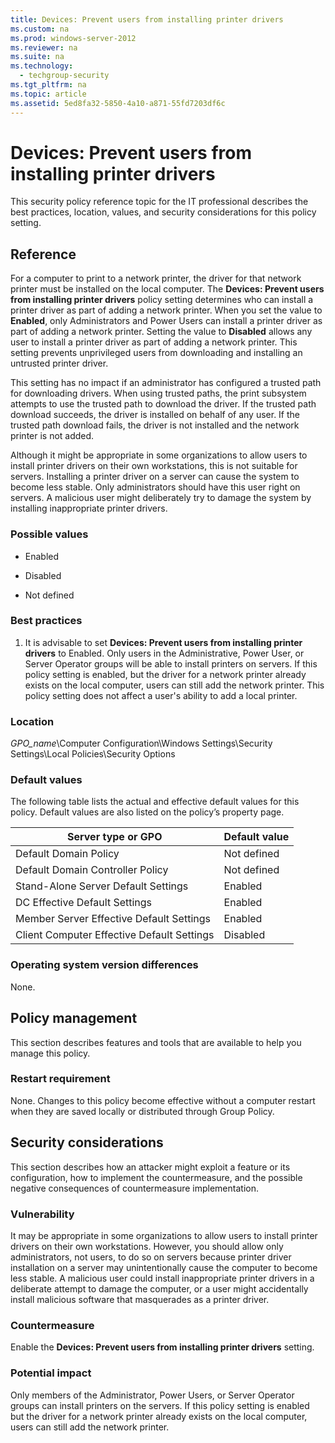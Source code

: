 ```yaml
---
title: Devices: Prevent users from installing printer drivers
ms.custom: na
ms.prod: windows-server-2012
ms.reviewer: na
ms.suite: na
ms.technology: 
  - techgroup-security
ms.tgt_pltfrm: na
ms.topic: article
ms.assetid: 5ed8fa32-5850-4a10-a871-55fd7203df6c
---
```

# Devices: Prevent users from installing printer drivers
This security policy reference topic for the IT professional describes the best practices, location, values, and security considerations for this policy setting.

## Reference
For a computer to print to a network printer, the driver for that network printer must be installed on the local computer. The **Devices: Prevent users from installing printer drivers** policy setting determines who can install a printer driver as part of adding a network printer. When you set the value to **Enabled**, only Administrators and Power Users can install a printer driver as part of adding a network printer. Setting the value to **Disabled** allows any user to install a printer driver as part of adding a network printer. This setting prevents unprivileged users from downloading and installing an untrusted printer driver.

This setting has no impact if an administrator has configured a trusted path for downloading drivers. When using trusted paths, the print subsystem attempts to use the trusted path to download the driver. If the trusted path download succeeds, the driver is installed on behalf of any user. If the trusted path download fails, the driver is not installed and the network printer is not added.

Although it might be appropriate in some organizations to allow users to install printer drivers on their own workstations, this is not suitable for servers. Installing a printer driver on a server can cause the system to become less stable. Only administrators should have this user right on servers. A malicious user might deliberately try to damage the system by installing inappropriate printer drivers.

### Possible values

-   Enabled

-   Disabled

-   Not defined

### Best practices

1.  It is advisable to set **Devices: Prevent users from installing printer drivers** to Enabled. Only users in the Administrative, Power User, or Server Operator groups will be able to install printers on servers. If this policy setting is enabled, but the driver for a network printer already exists on the local computer, users can still add the network printer. This policy setting does not affect a user's ability to add a local printer.

### Location
*GPO\_name*\\Computer Configuration\\Windows Settings\\Security Settings\\Local Policies\\Security Options

### Default values
The following table lists the actual and effective default values for this policy. Default values are also listed on the policy’s property page.

|Server type or GPO|Default value|
|----------------------|-----------------|
|Default Domain Policy|Not defined|
|Default Domain Controller Policy|Not defined|
|Stand\-Alone Server Default Settings|Enabled|
|DC Effective Default Settings|Enabled|
|Member Server Effective Default Settings|Enabled|
|Client Computer Effective Default Settings|Disabled|

### Operating system version differences
None.

## Policy management
This section describes features and tools that are available to help you manage this policy.

### Restart requirement
None. Changes to this policy become effective without a computer restart when they are saved locally or distributed through Group Policy.

## Security considerations
This section describes how an attacker might exploit a feature or its configuration, how to implement the countermeasure, and the possible negative consequences of countermeasure implementation.

### Vulnerability
It may be appropriate in some organizations to allow users to install printer drivers on their own workstations. However, you should allow only administrators, not users, to do so on servers because printer driver installation on a server may unintentionally cause the computer to become less stable. A malicious user could install inappropriate printer drivers in a deliberate attempt to damage the computer, or a user might accidentally install malicious software that masquerades as a printer driver.

### Countermeasure
Enable the **Devices: Prevent users from installing printer drivers** setting.

### Potential impact
Only members of the Administrator, Power Users, or Server Operator groups can install printers on the servers. If this policy setting is enabled but the driver for a network printer already exists on the local computer, users can still add the network printer.


